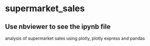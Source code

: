 # supermarket_sales
## Use nbviewer to see the ipynb file
analysis of supermarket sales using plotly, plotly express and pandas
